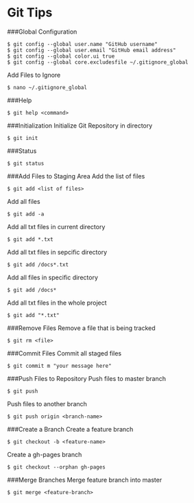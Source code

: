 Git Tips
========

###Global Configuration
```git
$ git config --global user.name "GitHub username"
$ git config --global user.email "GitHub email address"
$ git config --global color.ui true
$ git config --global core.excludesfile ~/.gitignore_global
```

Add Files to Ignore
```git
$ nano ~/.gitignore_global
```

###Help
```git
$ git help <command>
```

###Initialization
Initialize Git Repository in directory
```git
$ git init
```

###Status
```git
$ git status
```

###Add Files to Staging Area
Add the list of files
```git
$ git add <list of files>
```

Add all files
```git
$ git add -a
```

Add all txt files in current directory
```git
$ git add *.txt
```

Add all txt files in sepcific directory
```git
$ git add /docs*.txt
```

Add all files in specific directory
```git
$ git add /docs*
```

Add all txt files in the whole project
```git
$ git add "*.txt"
```

###Remove Files
Remove a file that is being tracked
```git
$ git rm <file>
```

###Commit Files
Commit all staged files
```git
$ git commit m "your message here"
```

###Push Files to Repository
Push files to master branch
```git
$ git push
```

Push files to another branch
```git
$ git push origin <branch-name>
```

###Create a Branch
Create a feature branch
```git
$ git checkout -b <feature-name>
```

Create a gh-pages branch
```git
$ git checkout --orphan gh-pages
```

###Merge Branches
Merge feature branch into master
```git
$ git merge <feature-branch>
```
